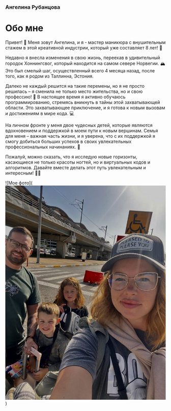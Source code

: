### Ангелина Рубанцова 
# Обо мне

Привет! 👋 Меня зовут Ангелина, и я - мастер маникюра с внушительным стажем в этой креативной индустрии, который уже составляет 8 лет! 💅

Недавно я внесла изменения в свою жизнь, переехав в удивительный городок Хоннингсвог, который находится на самом севере Норвегии. 🏔️ Это был смелый шаг, осуществленный всего 4 месяца назад, после того, как я родом из Таллинна, Эстония.

Далеко не каждый решится на такие перемены, но я не просто решилась – я сменила не только место жительства, но и свою профессию! 🚀 В настоящее время я активно обучаюсь программированию, стремясь вникнуть в тайны этой захватывающей области. Это захватывающее приключение, и я готова к новым вызовам и достижениям в мире кода. 💻

На личном фронте у меня двое чудесных детей, которые являются вдохновением и поддержкой в моем пути к новым вершинам. Семья для меня – важная часть жизни, и я уверена, что с их поддержкой я смогу добиться больших успехов в своих увлекательных профессиональных начинаниях. 🌟

Пожалуй, можно сказать, что я исследую новые горизонты, касающиеся не только красоты ногтей, но и виртуальных кодов и алгоритмов. Давайте вместе делать этот путь увлекательным и интересным! 💪✨

![Мое фото](![alt text](photo_2024-02-05_19-24-44.jpg))